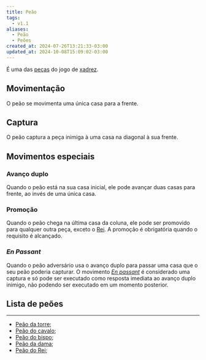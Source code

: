 ```yaml
---
title: Peão
tags:
  - v1.1
aliases:
  - Peão
  - Peões
created_at: 2024-07-26T13:21:33-03:00
updated_at: 2024-10-08T15:09:02-03:00
---
```


É uma das [peças](../08/Xadrez_Pecas.md) do jogo de [xadrez](../../../../sementes/2024/07/06/Xadrez.md).

## Movimentação
O peão se movimenta uma única casa para a frente.

## Captura
O peão captura a peça inimiga à uma casa na diagonal à sua frente.

## Movimentos especiais
### Avanço duplo
Quando o peão está na sua casa inicial, ele pode avançar duas casas para frente, ao invés de uma única casa.

### Promoção
Quando o peão chega na última casa da coluna, ele pode ser promovido para qualquer outra peça, exceto o [Rei](../08/Xadrez_Rei_xadrez.md). A promoção é obrigatória quando o requisito é alcançado.

### *En Passant*
Quando o peão adversário usa o avanço duplo para passar uma casa que o seu peão poderia capturar. O movimento *[En passant](../../../../../En_passant.md)* é considerado uma captura e só pode ser executado como resposta imediata ao avanço duplo inimigo, não podendo ser executado em um momento posterior.

## Lista de peões
---
- [Peão da torre](Xadrez_Peao_da_torre.md);
- [Peão do cavalo](Xadrez_Peao_do_cavalo.md);
- [Peão do bispo](Xadrez_Peao_do_bispo.md);
- [Peão da dama](Xadrez_Peao_da_dama.md);
- [Peão do Rei](Xadrez_Peao_do_Rei.md);
